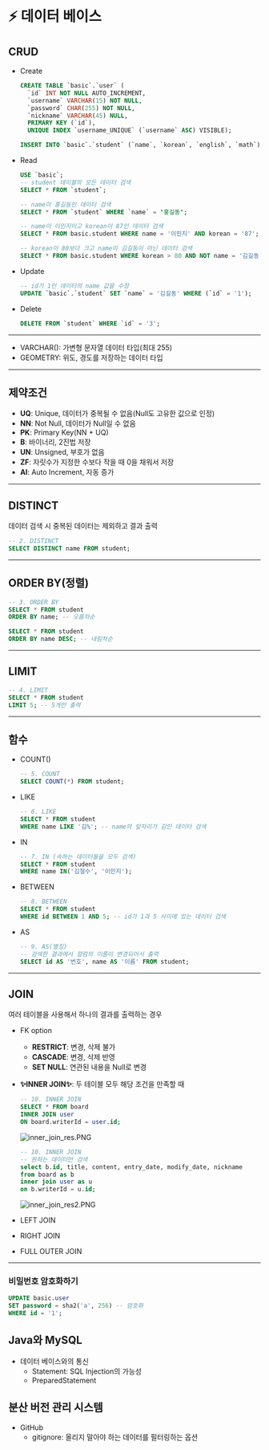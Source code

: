 # ⚡ 데이터 베이스

## CRUD

- Create
    
    ```sql
    CREATE TABLE `basic`.`user` (
      `id` INT NOT NULL AUTO_INCREMENT,
      `username` VARCHAR(15) NOT NULL,
      `password` CHAR(255) NOT NULL,
      `nickname` VARCHAR(45) NULL,
      PRIMARY KEY (`id`),
      UNIQUE INDEX `username_UNIQUE` (`username` ASC) VISIBLE);
    ```
    
    ```sql
    INSERT INTO `basic`.`student` (`name`, `korean`, `english`, `math`) VALUES ('홍길동', '80', '80', '91');
    ```
    
- Read
    
    ```sql
    USE `basic`;
    -- student 테이블의 모든 데이터 검색
    SELECT * FROM `student`;
    
    -- name이 홍길동인 데이터 검색
    SELECT * FROM `student` WHERE `name` = "홍길동";
    
    -- name이 이민지이고 korean이 87인 데이터 검색
    SELECT * FROM basic.student WHERE name = '이민지' AND korean = '87';
    
    -- korean이 80보다 크고 name이 김길동이 아닌 데이터 검색
    SELECT * FROM basic.student WHERE korean > 80 AND NOT name = '김길동';
    ```
    
- Update
    
    ```sql
    -- id가 1인 데이터의 name 값을 수정
    UPDATE `basic`.`student` SET `name` = '김길동' WHERE (`id` = '1');
    ```
    
- Delete
    
    ```sql
    DELETE FROM `student` WHERE `id` = '3';
    ```
    

---

- VARCHAR(): 가변형 문자열 데이터 타입(최대 255)
- GEOMETRY: 위도, 경도를 저장하는 데이터 타입

---

## 제약조건

- **UQ**: Unique, 데이터가 중복될 수 없음(Null도 고유한 값으로 인정)
- **NN**: Not Null, 데이터가 Null일 수 없음
- **PK**: Primary Key(NN + UQ)
- **B**: 바이너리, 2진법 저장
- **UN**: Unsigned, 부호가 없음
- **ZF**: 자릿수가 지정한 수보다 작을 때 0을 채워서 저장
- **AI**: Auto Increment, 자동 증가

---

## DISTINCT

데이터 검색 시 중복된 데이터는 제외하고 결과 출력

```sql
-- 2. DISTINCT
SELECT DISTINCT name FROM student;
```

---

## ORDER BY(정렬)

```sql
-- 3. ORDER BY
SELECT * FROM student
ORDER BY name; -- 오름차순

SELECT * FROM student
ORDER BY name DESC; -- 내림차순
```

---

## LIMIT

```sql
-- 4. LIMIT
SELECT * FROM student
LIMIT 5; -- 5개만 출력
```

---

## 함수

- COUNT()
    
    ```sql
    -- 5. COUNT
    SELECT COUNT(*) FROM student;
    ```
    
- LIKE
    
    ```sql
    -- 6. LIKE
    SELECT * FROM student
    WHERE name LIKE '김%'; -- name의 앞자리가 김인 데이터 검색
    ```
    
- IN
    
    ```sql
    -- 7. IN (속하는 데이터들을 모두 검색)
    SELECT * FROM student
    WHERE name IN('김철수', '이민지');
    ```
    
- BETWEEN
    
    ```sql
    -- 8. BETWEEN
    SELECT * FROM student
    WHERE id BETWEEN 1 AND 5; -- id가 1과 5 사이에 있는 데이터 검색
    ```
    
- AS
    
    ```sql
    -- 9. AS(별칭)
    -- 검색한 결과에서 컬럼의 이름이 변경되어서 출력
    SELECT id AS '번호', name AS '이름' FROM student;
    ```
    

---

## JOIN

여러 테이블을 사용해서 하나의 결과를 출력하는 경우

- FK option
    - **RESTRICT**: 변경, 삭제 불가
    - **CASCADE**: 변경, 삭제 반영
    - **SET NULL**: 연관된 내용을 Null로 변경
- **✨INNER JOIN✨**: 두 테이블 모두 해당 조건을 만족할 때
    
    ```sql
    -- 10. INNER JOIN
    SELECT * FROM board
    INNER JOIN user
    ON board.writerId = user.id;
    ```
    
    ![inner_join_res.PNG](https://s3-us-west-2.amazonaws.com/secure.notion-static.com/2ce586d4-1b98-4b27-8842-e6d7957e4a5b/inner_join_res.png)
    
    ```sql
    -- 10. INNER JOIN
    -- 원하는 데이터만 검색
    select b.id, title, content, entry_date, modify_date, nickname
    from board as b
    inner join user as u
    on b.writerId = u.id;
    ```
    
    ![inner_join_res2.PNG](https://s3-us-west-2.amazonaws.com/secure.notion-static.com/c31789fa-43c2-48ad-bf3a-aba576a3c573/inner_join_res2.png)
    
- LEFT JOIN
- RIGHT JOIN
- FULL OUTER JOIN

---

### 비밀번호 암호화하기

```sql
UPDATE basic.user
SET password = sha2('a', 256) -- 암호화
WHERE id = '1';
```

## Java와 MySQL

- 데이터 베이스와의 통신
    - Statement: SQL Injection의 가능성
    - PreparedStatement

## 분산 버전 관리 시스템

- GitHub
    - gitignore: 올리지 말아야 하는 데이터를 필터링하는 옵션
